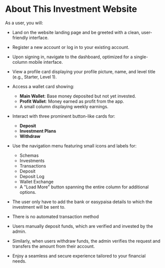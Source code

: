 # About This Investment Website

As a user, you will:

- Land on the website landing page and be greeted with a clean, user-friendly interface.
- Register a new account or log in to your existing account.
- Upon signing in, navigate to the dashboard, optimized for a single-column mobile interface.
- View a profile card displaying your profile picture, name, and level title (e.g., Starter, Level 1).

- Access a wallet card showing:

  - **Main Wallet**: Base money deposited but not yet invested.
  - **Profit Wallet**: Money earned as profit from the app.
  - A small column displaying weekly earnings.

- Interact with three prominent button-like cards for:

  - **Deposit**
  - **Investment Plans**
  - **Withdraw**

- Use the navigation menu featuring small icons and labels for:

  - Schemas
  - Investments
  - Transactions
  - Deposit
  - Deposit Log
  - Wallet Exchange
  - A "Load More" button spanning the entire column for additional options.

- The user only have to add the bank or easypaisa details to which the investment will be sent to.
- There is no automated transaction method
- Users manually deposit funds, which are verified and invested by the admin.
- Similarly, when users withdraw funds, the admin verifies the request and transfers the amount from their account.
- Enjoy a seamless and secure experience tailored to your financial needs.
